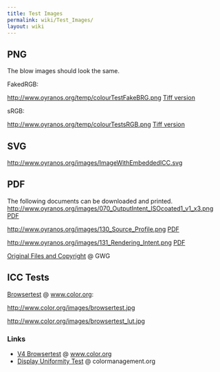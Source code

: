 ```yaml
---
title: Test Images
permalink: wiki/Test_Images/
layout: wiki
---
```


PNG
---

The blow images should look the same.

FakedRGB:

<http://www.oyranos.org/temp/colourTestFakeBRG.png> [Tiff
version](http://www.oyranos.org/temp/colourTestFakeBRG.tif)

sRGB:

<http://www.oyranos.org/temp/colourTestsRGB.png> [Tiff
version](http://www.oyranos.org/temp/colourTestsRGB.tif)

SVG
---

<http://www.oyranos.org/images/ImageWithEmbeddedICC.svg>

PDF
---

The following documents can be downloaded and printed.
<http://www.oyranos.org/images/070_OutputIntent_ISOcoated1_v1_x3.png>
[PDF](http://www.oyranos.org/images/070_OutputIntent_ISOCoated1-v1_x3.pdf)

<http://www.oyranos.org/images/130_Source_Profile.png>
[PDF](http://www.oyranos.org/images/130_Source%20Profile.pdf)

<http://www.oyranos.org/images/131_Rendering_Intent.png>
[PDF](http://www.oyranos.org/images/131_Rendering%20intent.pdf)

[Original Files and
Copyright](http://www.gwg.org/ghentoutputsuite.phtml) @ GWG

ICC Tests
---------

[Browsertest](http://www.color.org/browsertest.xalter) @ www.color.org:

<http://www.color.org/images/browsertest.jpg>

<http://www.color.org/images/browsertest_lut.jpg>

### Links

-   [V4 Browsertest](http://www.color.org/version4html.xalter) @
    www.color.org
-   [Display Uniformity
    Test](http://www.colormanagement.org/download_files/basICColor_CM-Ampel.jpg)
    @ colormanagement.org


